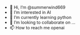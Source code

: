 - 👋 Hi, I’m @summerwind669
- 👀 I’m interested in AI
- 🌱 I’m currently learning python
- 💞️ I’m looking to collaborate on ...
- 📫 How to reach me openai

<!---
summerwind669/summerwind669 is a ✨ special ✨ repository because its `README.md` (this file) appears on your GitHub profile.
You can click the Preview link to take a look at your changes.
--->
